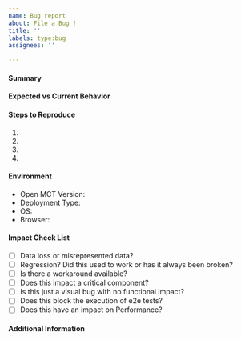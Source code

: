 ```yaml
---
name: Bug report
about: File a Bug !
title: ''
labels: type:bug
assignees: ''

---
```


<!--- Focus on user impact in the title. Use the Summary Field to -->
<!--- describe the problem technically. -->

#### Summary
<!--- A description of the issue encountered. When possible, a description -->
<!--- of the impact of the issue. What use case does it impede?-->

#### Expected vs Current Behavior
<!--- Tell us what should have happened -->

#### Steps to Reproduce
<!--- Provide a link to a live example, or an unambiguous set of steps to -->
<!--- reproduce this bug. Include code to reproduce, if relevant -->
1.
2.
3.
4.

#### Environment
<!--- If encountered on local machine, execute the following:
<!--- npx envinfo --system --browsers --npmPackages --binaries --languages --markdown -->
* Open MCT Version: <!--- date of build, version, or SHA -->
* Deployment Type: <!--- npm dev? VIPER Dev? openmct-yamcs? -->
* OS:
* Browser:

#### Impact Check List
<!--- Please select from the following options -->
- [ ] Data loss or misrepresented data?
- [ ] Regression? Did this used to work or has it always been broken?
- [ ] Is there a workaround available?
- [ ] Does this impact a critical component?
- [ ] Is this just a visual bug with no functional impact?
- [ ] Does this block the execution of e2e tests?
- [ ] Does this have an impact on Performance?

#### Additional Information
<!--- Include any screenshots, gifs, or logs which will expedite triage -->
